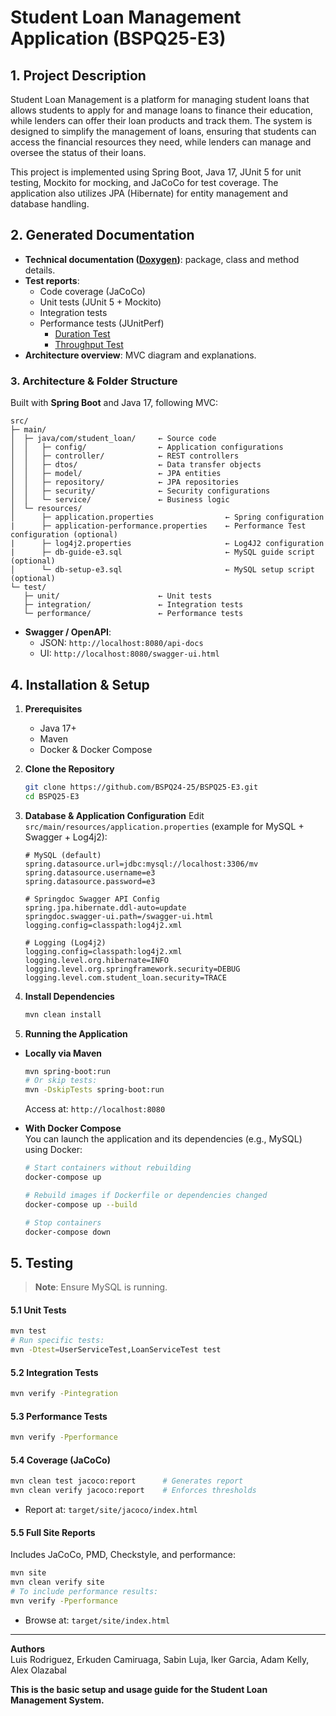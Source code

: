 # Student Loan Management Application (BSPQ25-E3) 

## 1. Project Description
Student Loan Management is a platform for managing student loans that allows students to apply for and manage loans to finance their education, while lenders can offer their loan products and track them. The system is designed to simplify the management of loans, ensuring that students can access the financial resources they need, while lenders can manage and oversee the status of their loans.

This project is implemented using Spring Boot, Java 17, JUnit 5 for unit testing, Mockito for mocking, and JaCoCo for test coverage. The application also utilizes JPA (Hibernate) for entity management and database handling.

## 2. Generated Documentation
- **Technical documentation ([Doxygen](https://github.com/BSPQ24-25/BSPQ25-E3/blob/main/docs/index.html))**: package, class and method details.  
- **Test reports**:  
  - Code coverage (JaCoCo)  
  - Unit tests (JUnit 5 + Mockito)  
  - Integration tests  
  - Performance tests (JUnitPerf)
    - [Duration Test](https://github.com/BSPQ24-25/BSPQ25-E3/blob/main/snapshots-reports/Duration%20Test.png)
    - [Throughput Test](https://github.com/BSPQ24-25/BSPQ25-E3/blob/main/snapshots-reports/Throughput%20Test.png)
- **Architecture overview**: MVC diagram and explanations.  


### 3. Architecture & Folder Structure
Built with **Spring Boot** and Java 17, following MVC:

```plaintext
src/
├─ main/
│  ├─ java/com/student_loan/     ← Source code
│  │   ├─ config/                ← Application configurations
│  │   ├─ controller/            ← REST controllers
│  │   ├─ dtos/                  ← Data transfer objects
│  │   ├─ model/                 ← JPA entities
│  │   ├─ repository/            ← JPA repositories
│  │   ├─ security/              ← Security configurations
│  │   └─ service/               ← Business logic
│  └─ resources/
│      ├─ application.properties                ← Spring configuration
|      ├─ application-performance.properties    ← Performance Test configuration (optional)
|      ├─ log4j2.properties                     ← Log4J2 configuration
|      ├─ db-guide-e3.sql                       ← MySQL guide script (optional)
│      └─ db-setup-e3.sql                       ← MySQL setup script (optional)
└─ test/
   ├─ unit/                      ← Unit tests
   ├─ integration/               ← Integration tests
   └─ performance/               ← Performance tests
```

- **Swagger / OpenAPI**:  
  - JSON: `http://localhost:8080/api-docs`  
  - UI:    `http://localhost:8080/swagger-ui.html`  

## 4. Installation & Setup

1. **Prerequisites**  
   - Java 17+  
   - Maven  
   - Docker & Docker Compose  

2. **Clone the Repository**
   ```bash
   git clone https://github.com/BSPQ24-25/BSPQ25-E3.git
   cd BSPQ25-E3
   ```

3. **Database & Application Configuration**
   Edit `src/main/resources/application.properties` (example for MySQL + Swagger + Log4j2):

   ```properties
   # MySQL (default)
   spring.datasource.url=jdbc:mysql://localhost:3306/mv
   spring.datasource.username=e3
   spring.datasource.password=e3

   # Springdoc Swagger API Config
   spring.jpa.hibernate.ddl-auto=update
   springdoc.swagger-ui.path=/swagger-ui.html
   logging.config=classpath:log4j2.xml

   # Logging (Log4j2)
   logging.config=classpath:log4j2.xml
   logging.level.org.hibernate=INFO
   logging.level.org.springframework.security=DEBUG
   logging.level.com.student_loan.security=TRACE
   ```

4. **Install Dependencies**
   ```bash
   mvn clean install
   ```

5. **Running the Application**

- **Locally via Maven**  
  ```bash
  mvn spring-boot:run
  # Or skip tests:
  mvn -DskipTests spring-boot:run
  ```
  Access at: `http://localhost:8080`

- **With Docker Compose**  
  You can launch the application and its dependencies (e.g., MySQL) using Docker:

  ```bash
  # Start containers without rebuilding
  docker-compose up

  # Rebuild images if Dockerfile or dependencies changed
  docker-compose up --build

  # Stop containers
  docker-compose down
  ```

## 5. Testing

> **Note**: Ensure MySQL is running.

#### 5.1 Unit Tests
```bash
mvn test
# Run specific tests:
mvn -Dtest=UserServiceTest,LoanServiceTest test
```

#### 5.2 Integration Tests
```bash
mvn verify -Pintegration
```

#### 5.3 Performance Tests
```bash
mvn verify -Pperformance
```

#### 5.4 Coverage (JaCoCo)
```bash
mvn clean test jacoco:report      # Generates report
mvn clean verify jacoco:report    # Enforces thresholds
```
- Report at: `target/site/jacoco/index.html`

#### 5.5 Full Site Reports
Includes JaCoCo, PMD, Checkstyle, and performance:
```bash
mvn site
mvn clean verify site
# To include performance results:
mvn verify -Pperformance
```
- Browse at: `target/site/index.html`

---

**Authors**  
Luis Rodriguez, Erkuden Camiruaga, Sabin Luja, Iker Garcia, Adam Kelly, Alex Olazabal


**This is the basic setup and usage guide for the Student Loan Management System.**
